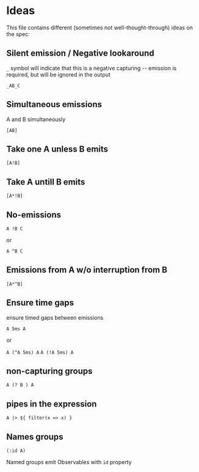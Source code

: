 # Ideas

This file contains different (sometimes not well-thought-through) ideas on the spec:

## Silent emission / Negative lookaround

`_` symbol will indicate that this is a negative capturing -- emission is required, but will be ignored in the output

`_AB_C` 

## Simultaneous emissions

A and B simultaneously

`[AB]`

## Take one A unless B emits

`[A!B]`

## Take A untill B emits

`[A*!B]`

## No-emissions

`A !B C`

or

`A ^B C`

## Emissions from A w/o interruption from B

`[A*^B]`

## Ensure time gaps

ensure timed gaps between emissions

`A 5ms A`

or

`A (^A 5ms) A`
`A (!A 5ms) A`

## non-capturing groups

`A (? B ) A`

## pipes in the expression

`A |> ${ filter(x => x) }`

## Names groups

`(:id A)`

Named groups emit Observables with `id` property